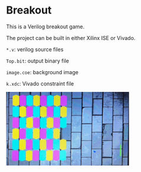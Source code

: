 # Breakout

This is a Verilog breakout game.

The project can be built in either Xilinx ISE or Vivado.

`*.v`: verilog source files

`Top.bit`: output binary file

`image.coe`: background image

`k.xdc`: Vivado constraint file

<img src="breakout.png" alt="demo" height="200pt"/>
